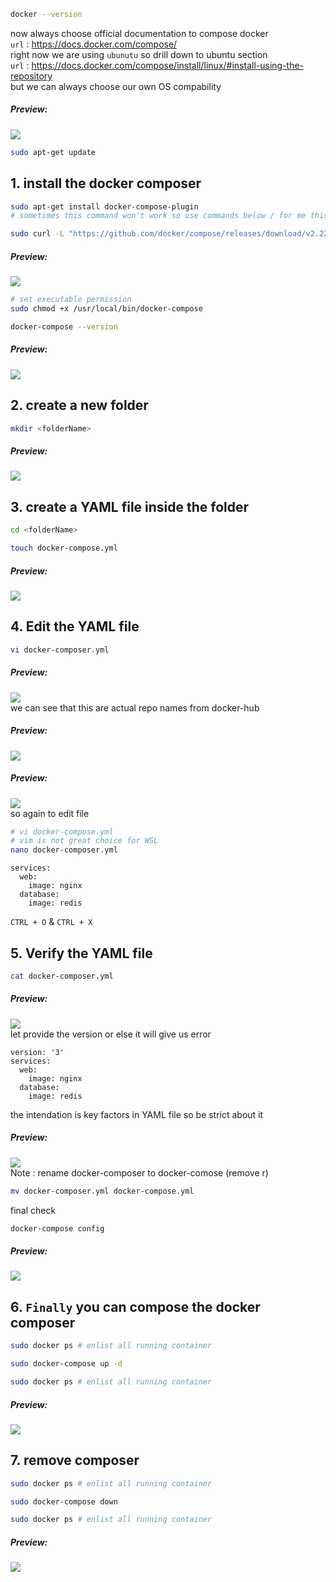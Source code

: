 ```bash
docker --version
```  
now always choose official documentation to compose docker  
`url` : https://docs.docker.com/compose/  
right now we are using `ubunutu` so drill down to ubuntu section  
`url` : https://docs.docker.com/compose/install/linux/#install-using-the-repository    
but we can always choose our own OS compability  
##### Preview:  
![](../Z_Photos/132.png)  
```bash
sudo apt-get update
```  
## 1. install the docker composer  
```bash
sudo apt-get install docker-compose-plugin
# sometimes this command won't work so use commands below / for me this command is not working
```  
```bash
sudo curl -L "https://github.com/docker/compose/releases/download/v2.22.0/docker-compose-$(uname -s)-$(uname -m)" -o /usr/local/bin/docker-compose
```  
##### Preview:  
![](../Z_Photos/133.png)  
```bash
# set executable permission
sudo chmod +x /usr/local/bin/docker-compose
```  
```bash
docker-compose --version
```  
##### Preview:  
![](../Z_Photos/134.png)  

## 2. create a new folder  
```bash
mkdir <folderName>
```  
##### Preview:  
![](../Z_Photos/136.png)  

## 3. create a YAML file inside the folder  
```bash
cd <folderName>
```  
```bash
touch docker-compose.yml
```  
##### Preview:  
![](../Z_Photos/137.png)  

## 4. Edit the YAML file  
```bash
vi docker-composer.yml
```  
##### Preview:  
![](../Z_Photos/138.png)  
we can see that this are actual repo names from docker-hub
##### Preview:  
![](../Z_Photos/139.png)  
##### Preview:  
![](../Z_Photos/140.png)  
so again to edit file  
```bash
# vi docker-compose.yml
# vim is not great choice for WSL
nano docker-composer.yml
```  
```
services:
  web:
    image: nginx
  database:
    image: redis
```
`CTRL + O` & `CTRL + X`  

## 5. Verify the YAML file  
```bash
cat docker-composer.yml
```  
##### Preview:  
![](../Z_Photos/141.png)  
let provide the version or else it will give us error  
```  
version: '3'
services:
  web:
    image: nginx
  database:
    image: redis
```  
the intendation is key factors in YAML file so be strict about it  
##### Preview:  
![](../Z_Photos/142.png)  
Note : rename docker-composer to docker-comose (remove r)  
```bash
mv docker-composer.yml docker-compose.yml
```  

final check
```bash
docker-compose config
```  
##### Preview:  
![](../Z_Photos/143.png)  

## 6. `Finally` you can compose the docker composer  
```bash
sudo docker ps # enlist all running container
```  
```bash
sudo docker-compose up -d
```  
```bash
sudo docker ps # enlist all running container
```  
##### Preview:  
![](../Z_Photos/144.png)  

## 7. remove composer  
```bash
sudo docker ps # enlist all running container
```  
```bash
sudo docker-compose down
```  
```bash
sudo docker ps # enlist all running container
```  
##### Preview:  
![](../Z_Photos/144.png)  
